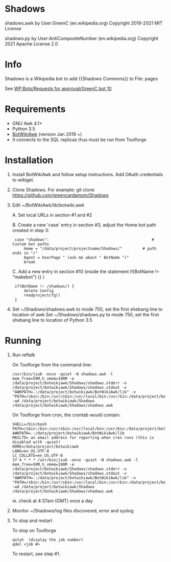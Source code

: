 Shadows
===================
shadows.awk 
by User:GreenC (en.wikipedia.org)
Copyright 2019-2021
MIT License

shadows.py
by User:AntiCompositeNumber (en.wikipedia.org)
Copyright 2021
Apache License 2.0

Info
========
Shadows is a Wikipedia bot to add {{Shadows Commons}} to File: pages 

See [WP:Bots/Requests for approval/GreenC bot 10](https://en.wikipedia.org/wiki/User:GreenC_bot/Job_10)

Requirements
========
* GNU Awk 4.1+
* Python 3.5
* [BotWikiAwk](https://github.com/greencardamom/BotWikiAwk) (version Jan 2019 +)
* It connects to the SQL replicas thus must be run from Toolforge

Installation
========

1. Install BotWikiAwk and follow setup instructions. Add OAuth credentials to wikiget.

2. Clone Shadows. For example:
	git clone https://github.com/greencardamom/Shadows

3. Edit ~/BotWikiAwk/lib/botwiki.awk

	A. Set local URLs in section #1 and #2 

	B. Create a new 'case' entry in section #3, adjust the Home bot path created in step 3:

		case "shadows":                                             # Custom bot paths
			Home = "/data/project/projectname/Shadows/"         # path ends in "/"
			Agent = UserPage " (ask me about " BotName ")"
			break

	C. Add a new entry in section #10 (inside the statement if(BotName != "makebot") {} )

		if(BotName !~ /shadows/) {
			delete Config
			readprojectcfg()
		}

4. Set ~/Shadows/shadows.awk to mode 750, set the first shebang line to location of awk
   Set ~/Shadows/shadows.py to mode 750, set the first shebang line to location of Python 3.5

Running
========

1. Run reftalk

     On Toolforge from the command-line:

       /usr/bin/jsub -once -quiet -N shadows.awk -l mem_free=50M,h_vmem=100M -e /data/project/botwikiawk/Shadows/shadows.stderr -o /data/project/botwikiawk/Shadows/shadows.stdout -v "AWKPATH=.:/data/project/botwikiawk/BotWikiAwk/lib" -v "PATH=/sbin:/bin:/usr/sbin:/usr/local/bin:/usr/bin:/data/project/botwikiawk/BotWikiAwk/bin" -wd /data/project/botwikiawk/Shadows /data/project/botwikiawk/Shadows/shadows.awk

     On Toolforge from cron, the crontab would contain:

       SHELL=/bin/bash
       PATH=/sbin:/bin:/usr/sbin:/usr/local/bin:/usr/bin:/data/project/botwikiawk/BotWikiAwk/bin
       AWKPATH=.:/data/project/botwikiawk/BotWikiAwk/lib
       MAILTO= an email address for reporting when cron runs (this is disabled with -quiet)
       HOME=/data/project/botwikiawk
       LANG=en_US.UTF-8
       LC_COLLATE=en_US.UTF-8
       37 4 * * * /usr/bin/jsub -once -quiet -N shadows.awk -l mem_free=50M,h_vmem=100M -e /data/project/botwikiawk/Shadows/shadows.stderr -o /data/project/botwikiawk/Shadows/shadows.stdout -v "AWKPATH=.:/data/project/botwikiawk/BotWikiAwk/lib" -v "PATH=/sbin:/bin:/usr/sbin:/usr/local/bin:/usr/bin:/data/project/botwikiawk/BotWikiAwk/bin" -wd /data/project/botwikiawk/Shadows /data/project/botwikiawk/Shadows/shadows.awk

     ie. check at 4:37am (GMT) once a day

2. Monitor ~/Shadows/log files discovered, error and syslog

3. To stop and restart

     To stop on Toolforge

       qstat  (display the job number)
       qdel <job #>

     To restart, see step #1. 

